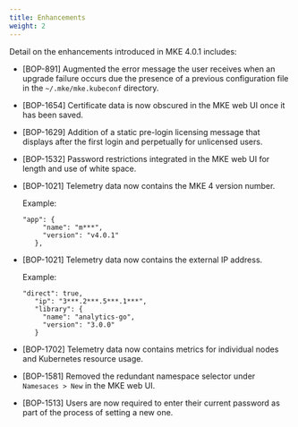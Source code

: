 ```yaml
---
title: Enhancements
weight: 2
---
```


Detail on the enhancements introduced in MKE 4.0.1 includes:

- [BOP-891] Augmented the error message the user receives when an upgrade
  failure occurs due the presence of a previous configuration file in the
  ``~/.mke/mke.kubeconf`` directory.

- [BOP-1654] Certificate data is now obscured in the MKE web UI once it has
  been saved.

- [BOP-1629] Addition of a static pre-login licensing message that displays
  after the first login and perpetually for unlicensed users.

- [BOP-1532] Password restrictions integrated in the MKE web UI for length and
  use of white space.

- [BOP-1021] Telemetry data now contains the MKE 4 version number.

  Example:

  ```
  "app": {
       "name": "m***",
       "version": "v4.0.1"
     },
  ```

- [BOP-1021] Telemetry data now contains the external IP address.

  Example:

  ```
  "direct": true,
     "ip": "3***.2***.5***.1***",
     "library": {
       "name": "analytics-go",
       "version": "3.0.0"
     }
  ```

- [BOP-1702] Telemetry data now contains metrics for individual nodes and
  Kubernetes resource usage.

- [BOP-1581] Removed the redundant namespace selector under ``Namesaces > New``
  in the MKE web UI.

- [BOP-1513] Users are now required to enter their current password as part
  of the process of setting a new one.